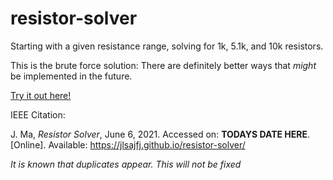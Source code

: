 # resistor-solver
Starting with a given resistance range, solving for 1k, 5.1k, and 10k resistors.



This is the brute force solution: There are definitely better ways that *might* be implemented in the future.



[Try it out here!](https://jlsajfj.github.io/resistor-solver/)





IEEE Citation:



J. Ma, *Resistor Solver*, June 6, 2021. Accessed on: **TODAYS DATE HERE**. [Online]. Available: https://jlsajfj.github.io/resistor-solver/





*It is known that duplicates appear. This will not be fixed*